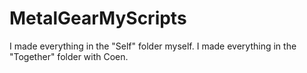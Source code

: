 # MetalGearMyScripts

I made everything in the "Self" folder myself.
I made everything in the "Together" folder with Coen.
